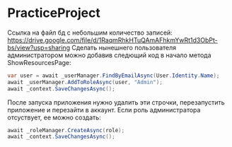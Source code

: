 # PracticeProject
Ссылка на файл бд с небольшим количество записей: https://drive.google.com/file/d/1RaqmRhkHTuQAmAFhkmYwRt1d3ObPt-bs/view?usp=sharing
Сделать нынешнего пользователя администратором можно добавив следющий код в начало метода ShowResourcesPage:
```c#
var user = await _userManager.FindByEmailAsync(User.Identity.Name);
await _userManager.AddToRoleAsync(user, "Admin");
await _context.SaveChangesAsync();
```
После запуска приложения нужно удалить эти строчки, перезапустить приложение и перезайти в аккаунт.
Если роль администратора отсуствует, ее можно создать:
```c#
await _roleManager.CreateAsync(role);
await _context.SaveChangesAsync();
```
